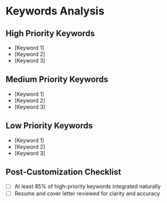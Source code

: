 # Keywords Analysis

## High Priority Keywords
- [Keyword 1]
- [Keyword 2]
- [Keyword 3]

## Medium Priority Keywords
- [Keyword 1]
- [Keyword 2]
- [Keyword 3]

## Low Priority Keywords
- [Keyword 1]
- [Keyword 2]
- [Keyword 3]

## Post-Customization Checklist
- [ ] At least 85% of high-priority keywords integrated naturally
- [ ] Resume and cover letter reviewed for clarity and accuracy
